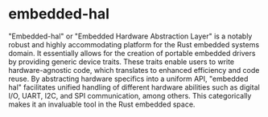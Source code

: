 # embedded-hal

"Embedded-hal" or "Embedded Hardware Abstraction Layer" is a notably robust and highly accommodating platform for the Rust embedded systems domain. It essentially allows for the creation of portable embedded drivers by providing generic device traits. These traits enable users to write hardware-agnostic code, which translates to enhanced efficiency and code reuse. By abstracting hardware specifics into a uniform API, "embedded hal" facilitates unified handling of different hardware abilities such as digital I/O, UART, I2C, and SPI communication, among others. This categorically makes it an invaluable tool in the Rust embedded space.